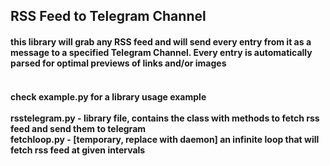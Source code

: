 <h2>RSS Feed to Telegram Channel</h2>
<h4>this library will grab any RSS feed and will send every entry from it as a message to a specified Telegram Channel. Every entry is automatically parsed for optimal previews of links and/or images<h4>
<br>
check <b>example.py</b> for a library usage example
<br><br>
<b>rsstelegram.py</b> - library file, contains the class with methods to fetch rss feed and send them to telegram<br>
<b>fetchloop.py</b> - [temporary, replace with daemon] an infinite loop that will fetch rss feed at given intervals<br>
